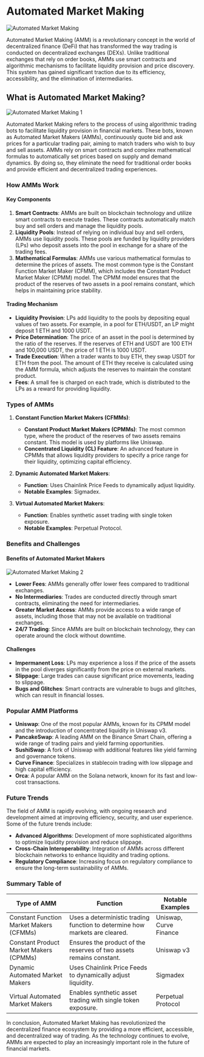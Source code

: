 # Automated Market Making 

![Automated Market Making](https://github.com/user-attachments/assets/957a9118-2440-41dc-9e79-c80106326337)

Automated Market Making (AMM) is a revolutionary concept in the world of decentralized finance (DeFi) that has transformed the way trading is conducted on decentralized exchanges (DEXs). Unlike traditional exchanges that rely on order books, AMMs use smart contracts and algorithmic mechanisms to facilitate liquidity provision and price discovery. This system has gained significant traction due to its efficiency, accessibility, and the elimination of intermediaries.

## What is Automated Market Making?

![Automated Market Making 1](https://github.com/user-attachments/assets/6ca421fe-ae29-42cc-8ac6-333505aed8d7)


Automated Market Making refers to the process of using algorithmic trading bots to facilitate liquidity provision in financial markets. These bots, known as Automated Market Makers (AMMs), continuously quote bid and ask prices for a particular trading pair, aiming to match traders who wish to buy and sell assets. AMMs rely on smart contracts and complex mathematical formulas to automatically set prices based on supply and demand dynamics. By doing so, they eliminate the need for traditional order books and provide efficient and decentralized trading experiences<sup></sup>.

### How AMMs Work

#### Key Components
1. **Smart Contracts**: AMMs are built on blockchain technology and utilize smart contracts to execute trades. These contracts automatically match buy and sell orders and manage the liquidity pools.
2. **Liquidity Pools**: Instead of relying on individual buy and sell orders, AMMs use liquidity pools. These pools are funded by liquidity providers (LPs) who deposit assets into the pool in exchange for a share of the trading fees.
3. **Mathematical Formulas**: AMMs use various mathematical formulas to determine the prices of assets. The most common type is the Constant Function Market Maker (CFMM), which includes the Constant Product Market Maker (CPMM) model. The CPMM model ensures that the product of the reserves of two assets in a pool remains constant, which helps in maintaining price stability<sup></sup>.

#### Trading Mechanism
- **Liquidity Provision**: LPs add liquidity to the pools by depositing equal values of two assets. For example, in a pool for ETH/USDT, an LP might deposit 1 ETH and 1000 USDT.
- **Price Determination**: The price of an asset in the pool is determined by the ratio of the reserves. If the reserves of ETH and USDT are 100 ETH and 100,000 USDT, the price of 1 ETH is 1000 USDT.
- **Trade Execution**: When a trader wants to buy ETH, they swap USDT for ETH from the pool. The amount of ETH they receive is calculated using the AMM formula, which adjusts the reserves to maintain the constant product.
- **Fees**: A small fee is charged on each trade, which is distributed to the LPs as a reward for providing liquidity.

### Types of AMMs

1. **Constant Function Market Makers (CFMMs)**:
   - **Constant Product Market Makers (CPMMs)**: The most common type, where the product of the reserves of two assets remains constant. This model is used by platforms like Uniswap.
   - **Concentrated Liquidity (CL) Feature**: An advanced feature in CPMMs that allows liquidity providers to specify a price range for their liquidity, optimizing capital efficiency<sup></sup>.

2. **Dynamic Automated Market Makers**:
   - **Function**: Uses Chainlink Price Feeds to dynamically adjust liquidity.
   - **Notable Examples**: Sigmadex<sup></sup>.

3. **Virtual Automated Market Makers**:
   - **Function**: Enables synthetic asset trading with single token exposure.
   - **Notable Examples**: Perpetual Protocol<sup></sup>.

### Benefits and Challenges

#### Benefits  of Automated Market Makers

![Automated Market Making 2](https://github.com/user-attachments/assets/c91930d0-1e3d-4c27-a349-b2cd7fe7a5d4)


- **Lower Fees**: AMMs generally offer lower fees compared to traditional exchanges.
- **No Intermediaries**: Trades are conducted directly through smart contracts, eliminating the need for intermediaries.
- **Greater Market Access**: AMMs provide access to a wide range of assets, including those that may not be available on traditional exchanges.
- **24/7 Trading**: Since AMMs are built on blockchain technology, they can operate around the clock without downtime<sup></sup>.

#### Challenges
- **Impermanent Loss**: LPs may experience a loss if the price of the assets in the pool diverges significantly from the price on external markets.
- **Slippage**: Large trades can cause significant price movements, leading to slippage.
- **Bugs and Glitches**: Smart contracts are vulnerable to bugs and glitches, which can result in financial losses<sup></sup>.

### Popular AMM Platforms

- **Uniswap**: One of the most popular AMMs, known for its CPMM model and the introduction of concentrated liquidity in Uniswap v3.
- **PancakeSwap**: A leading AMM on the Binance Smart Chain, offering a wide range of trading pairs and yield farming opportunities.
- **SushiSwap**: A fork of Uniswap with additional features like yield farming and governance tokens.
- **Curve Finance**: Specializes in stablecoin trading with low slippage and high capital efficiency.
- **Orca**: A popular AMM on the Solana network, known for its fast and low-cost transactions<sup></sup>.

### Future Trends

The field of AMM is rapidly evolving, with ongoing research and development aimed at improving efficiency, security, and user experience. Some of the future trends include:
- **Advanced Algorithms**: Development of more sophisticated algorithms to optimize liquidity provision and reduce slippage.
- **Cross-Chain Interoperability**: Integration of AMMs across different blockchain networks to enhance liquidity and trading options.
- **Regulatory Compliance**: Increasing focus on regulatory compliance to ensure the long-term sustainability of AMMs<sup></sup>.

### Summary Table of  

| **Type of AMM** | **Function** | **Notable Examples** |
|-----------------|--------------|----------------------|
| Constant Function Market Makers (CFMMs) | Uses a deterministic trading function to determine how markets are cleared. | Uniswap, Curve Finance |
| Constant Product Market Makers (CPMMs) | Ensures the product of the reserves of two assets remains constant. | Uniswap v3 |
| Dynamic Automated Market Makers | Uses Chainlink Price Feeds to dynamically adjust liquidity. | Sigmadex |
| Virtual Automated Market Makers | Enables synthetic asset trading with single token exposure. | Perpetual Protocol |

In conclusion, Automated Market Making has revolutionized the decentralized finance ecosystem by providing a more efficient, accessible, and decentralized way of trading. As the technology continues to evolve, AMMs are expected to play an increasingly important role in the future of financial markets.
